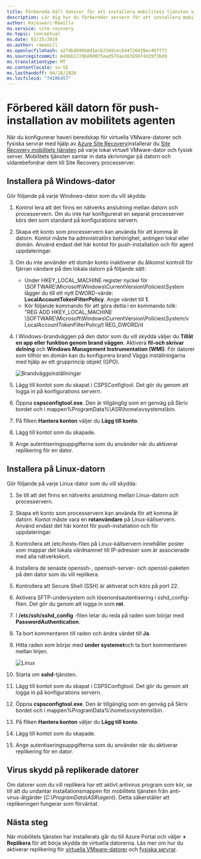 ```yaml
---
title: Förbereda käll datorer för att installera mobilitets tjänsten via push-installation för haveri beredskap för virtuella VMware-datorer och fysiska servrar till Azure | Microsoft Docs
description: Lär dig hur du förbereder servern för att installera mobilitets agenten via push-installation för haveri beredskap för virtuella VMware-datorer och fysiska servrar till Azure med hjälp av tjänsten Azure Site Recovery.
author: Rajeswari-Mamilla
ms.service: site-recovery
ms.topic: conceptual
ms.date: 03/25/2019
ms.author: ramamill
ms.openlocfilehash: a2f4bdb96b8d1ecb23ddcec844726439ec46fff2
ms.sourcegitcommit: 849bb1729b89d075eed579aa36395bf4d29f3bd9
ms.translationtype: MT
ms.contentlocale: sv-SE
ms.lasthandoff: 04/28/2020
ms.locfileid: "74186457"
---
```

# <a name="prepare-source-machine-for-push-installation-of-mobility-agent"></a>Förbered käll datorn för push-installation av mobilitets agenten

När du konfigurerar haveri beredskap för virtuella VMware-datorer och fysiska servrar med hjälp av [Azure Site Recovery](site-recovery-overview.md)installerar du [Site Recovery mobilitets tjänsten](vmware-physical-mobility-service-overview.md) på varje lokal virtuell VMware-dator och fysisk server.  Mobilitets tjänsten samlar in data skrivningar på datorn och vidarebefordrar dem till Site Recovery processerver.

## <a name="install-on-windows-machine"></a>Installera på Windows-dator

Gör följande på varje Windows-dator som du vill skydda:

1. Kontrol lera att det finns en nätverks anslutning mellan datorn och processervern. Om du inte har konfigurerat en separat processerver körs den som standard på konfigurations servern.
1. Skapa ett konto som processervern kan använda för att komma åt datorn. Kontot måste ha administratörs behörighet, antingen lokal eller domän. Använd endast det här kontot för push-installation och för agent uppdateringar.
2. Om du inte använder ett domän konto inaktiverar du åtkomst kontroll för fjärran vändare på den lokala datorn på följande sätt:
    - Under HKEY_LOCAL_MACHINE register nyckel för \SOFTWARE\Microsoft\Windows\CurrentVersion\Policies\System lägger du till ett nytt DWORD-värde: **LocalAccountTokenFilterPolicy**. Ange värdet till **1**.
    -  Kör följande kommando för att göra detta i en kommando tolk:  
   "REG ADD HKEY_LOCAL_MACHINE \SOFTWARE\Microsoft\Windows\CurrentVersion\Policies\System/v LocalAccountTokenFilterPolicy/t REG_DWORD/d
3. I Windows-brandväggen på den dator som du vill skydda väljer du **Tillåt en app eller funktion genom brand väggen**. Aktivera **fil-och skrivar delning** och **Windows Management Instrumentation (WMI)**. För datorer som tillhör en domän kan du konfigurera brand Väggs inställningarna med hjälp av ett grupprincip objekt (GPO).

   ![Brandväggsinställningar](./media/vmware-azure-install-mobility-service/mobility1.png)

4. Lägg till kontot som du skapat i CSPSConfigtool. Det gör du genom att logga in på konfigurations servern.
5. Öppna **cspsconfigtool.exe**. Den är tillgänglig som en genväg på Skriv bordet och i mappen%ProgramData%\ASR\home\svsystems\bin.
6. På fliken **Hantera konton** väljer du **Lägg till konto**.
7. Lägg till kontot som du skapade.
8. Ange autentiseringsuppgifterna som du använder när du aktiverar replikering för en dator.

## <a name="install-on-linux-machine"></a>Installera på Linux-datorn

Gör följande på varje Linux-dator som du vill skydda:

1. Se till att det finns en nätverks anslutning mellan Linux-datorn och processervern.
2. Skapa ett konto som processervern kan använda för att komma åt datorn. Kontot måste vara en **rotanvändare** på Linux-källservern. Använd endast det här kontot för push-installation och för uppdateringar.
3. Kontrollera att /etc/hosts-filen på Linux-källservern innehåller poster som mappar det lokala värdnamnet till IP-adresser som är associerade med alla nätverkskort.
4. Installera de senaste openssh-, openssh-server- och openssl-paketen på den dator som du vill replikera.
5. Kontrollera att Secure Shell (SSH) är aktiverat och körs på port 22.
4. Aktivera SFTP-undersystem och lösenordsautentisering i sshd_config-filen. Det gör du genom att logga in som **rot**.
5. I **/etc/ssh/sshd_config** -filen letar du reda på raden som börjar med **PasswordAuthentication**.
6. Ta bort kommentaren till raden och ändra värdet till **Ja**.
7. Hitta raden som börjar med **under systemet**och ta bort kommentaren mellan linjen.

      ![Linux](./media/vmware-azure-install-mobility-service/mobility2.png)

8. Starta om **sshd**-tjänsten.
9. Lägg till kontot som du skapat i CSPSConfigtool. Det gör du genom att logga in på konfigurations servern.
10. Öppna **cspsconfigtool.exe**. Den är tillgänglig som en genväg på Skriv bordet och i mappen%ProgramData%\home\svsystems\bin.
11. På fliken **Hantera konton** väljer du **Lägg till konto**.
12. Lägg till kontot som du skapade.
13. Ange autentiseringsuppgifterna som du använder när du aktiverar replikering för en dator.

## <a name="anti-virus-on-replicated-machines"></a>Virus skydd på replikerade datorer

Om datorer som du vill replikera har ett aktivt antivirus program som kör, se till att du undantar installationsmappen för mobilitets tjänsten från anti-virus-åtgärder (*C:\ProgramData\ASR\agent*). Detta säkerställer att replikeringen fungerar som förväntat.

## <a name="next-steps"></a>Nästa steg

När mobilitets tjänsten har installerats går du till Azure Portal och väljer **+ Replikera** för att börja skydda de virtuella datorerna. Läs mer om hur du aktiverar replikering för [virtuella VMware-datorer](vmware-azure-enable-replication.md) och [fysiska servrar](physical-azure-disaster-recovery.md#enable-replication).


